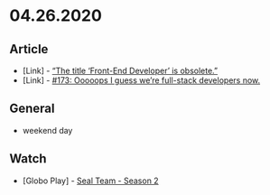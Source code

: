 # 04.26.2020

## Article

- \[Link\] - [“The title ‘Front-End Developer’ is obsolete.”](https://css-tricks.com/the-title-front-end-developer-is-obsolete/)
- \[Link\] - [#173: Ooooops I guess we’re full-stack developers now.](https://css-tricks.com/video-screencasts/173-ooooops-i-guess-were-full-stack-developers-now/)

## General

- weekend day

## Watch

- \[Globo Play\] - [Seal Team - Season 2](https://www.themoviedb.org/tv/71789-seal-team/season/2)

